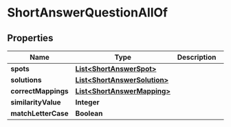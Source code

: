 

# ShortAnswerQuestionAllOf


## Properties

| Name | Type | Description | Notes |
|------------ | ------------- | ------------- | -------------|
|**spots** | [**List&lt;ShortAnswerSpot&gt;**](ShortAnswerSpot.md) |  |  [optional] |
|**solutions** | [**List&lt;ShortAnswerSolution&gt;**](ShortAnswerSolution.md) |  |  [optional] |
|**correctMappings** | [**List&lt;ShortAnswerMapping&gt;**](ShortAnswerMapping.md) |  |  [optional] |
|**similarityValue** | **Integer** |  |  [optional] |
|**matchLetterCase** | **Boolean** |  |  [optional] |



